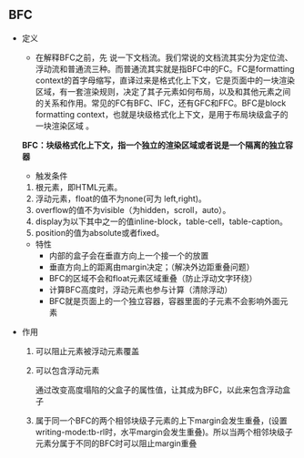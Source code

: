 ## BFC

- 定义

  -  在解释BFC之前，先    说一下文档流。我们常说的文档流其实分为定位流、浮动流和普通流三种。而普通流其实就是指BFC中的FC。FC是formatting context的首字母缩写，直译过来是格式化上下文，它是页面中的一块渲染区域，有一套渲染规则，决定了其子元素如何布局，以及和其他元素之间的关系和作用。常见的FC有BFC、IFC，还有GFC和FFC。BFC是block formatting context，也就是块级格式化上下文，是用于布局块级盒子的一块渲染区域 。

  **BFC：块级格式化上下文，指一个独立的渲染区域或者说是一个隔离的独立容器**

  - 触发条件

  1. 根元素，即HTML元素。
  2. 浮动元素，float的值不为none(可为 left,right)。
  3. overflow的值不为visible（为hidden，scroll，auto）。
  4. display为以下其中之一的值inline-block，table-cell，table-caption。
  5. position的值为absolute或者fixed。

  - 特性
    - 内部的盒子会在垂直方向上一个接一个的放置
    - 垂直方向上的距离由margin决定；（解决外边距重叠问题）
    - BFC的区域不会和float元素区域重叠（防止浮动文字环绕）
    - 计算BFC高度时，浮动元素也参与计算（清除浮动）
    - BFC就是页面上的一个独立容器，容器里面的子元素不会影响外面元素

- 作用

  1. 可以阻止元素被浮动元素覆盖

  2. 可以包含浮动元素

     通过改变高度塌陷的父盒子的属性值，让其成为BFC，以此来包含浮动盒子

  3.  属于同一个BFC的两个相邻块级子元素的上下margin会发生重叠，(设置writing-mode:tb-rl时，水平margin会发生重叠)。所以当两个相邻块级子元素分属于不同的BFC时可以阻止margin重叠 

